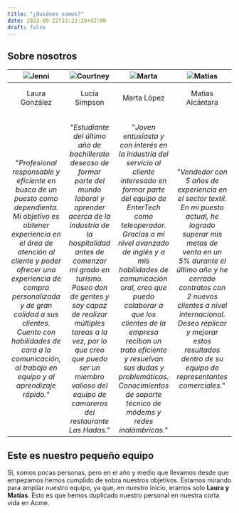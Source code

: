 ```yaml
---
title: "¿Quiénes somos?"
date: 2022-09-22T13:23:20+02:00
draft: false
---
```


## Sobre nosotros

<div id="about1">

|![Jenni](https://www.bing.com/th?id=A3f1adcea54874a9cbae6c528efb3e5ff&w=120&h=168&c=4&rs=1&qlt=80&o=6&pid=SANGAM)|![Courtney](https://www.bing.com/th?id=OSK.10880d53a4c97f0d949df98ecd751b8e&w=120&h=168&c=4&rs=1&qlt=80&o=6&pid=SANGAM)|![Marta](https://www.bing.com/th?id=OSK.16538b5358224666e4ba4db50d4a76d0&w=120&h=168&c=4&rs=1&qlt=80&o=6&pid=SANGAM)|![Matias](https://www.bing.com/th?id=Abdd88b88422c26713e122d722f7051c6&w=120&h=168&c=4&rs=1&qlt=80&o=6&pid=SANGAM)|
|:-------------:|:-----:|:-------------:|:-----:|
|||||
|||||
|Laura González|Lucía Simpson|Marta López|Matias Alcántara|
|||||
|||||
|||||
|||||
|||||
|"*Profesional responsable y eficiente en busca de un puesto como dependienta. Mi objetivo es obtener experiencia en el área de atención al cliente y poder ofrecer una experiencia de compra personalizada y de gran calidad a sus clientes. Cuento con habilidades de cara a la comunicación, al trabajo en equipo y al aprendizaje rápido.*"|"*Estudiante del último año de bachillerato deseoso de formar parte del mundo laboral y aprender acerca de la industria de la hospitalidad antes de comenzar mi grado en turismo. Poseo don de gentes y soy capaz de realizar múltiples tareas a la vez, por lo que creo que puedo ser un miembro valioso del equipo de camareros del restaurante Las Hadas.*"|"*Joven entusiasta y con interés en la industria del servicio al cliente interesado en formar parte del equipo de EnterTech como teleoperador. Gracias a mi nivel avanzado de inglés y a mis habilidades de comunicación oral, creo que puedo colaborar a que los clientes de la empresa reciban un trato eficiente y resuelvan sus dudas y problemáticas. Conocimientos de soporte técnico de módems y redes inalámbricas.*"|"*Vendedor con 5 años de experiencia en el sector textil. En mi puesto actual, he logrado superar mis metas de venta en un 5% durante el último año y he cerrado contratos con 2 nuevos clientes a nivel internacional. Deseo replicar y mejorar estos resultados dentro de su equipo de representantes comerciales.*"|

</div>

## Este es nuestro pequeño equipo

Sí, somos pocas personas, pero en el año y medio que llevamos desde que empezamos hemos cumplido de sobra nuestros objetivos. Estamos mirando para ampliar nuestro equipo, ya que, en nuestro inicio, eramos solo **Laura y Matías**. Esto es que hemos duplicado nuestro personal en nuestra corta vida en Acme.